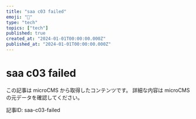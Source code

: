 ```yaml
---
title: "saa c03 failed"
emoji: "📝"
type: "tech"
topics: ["tech"]
published: true
created_at: "2024-01-01T00:00:00.000Z"
published_at: "2024-01-01T00:00:00.000Z"
---
```


# saa c03 failed

この記事は microCMS から取得したコンテンツです。
詳細な内容は microCMS の元データを確認してください。

記事ID: saa-c03-failed

